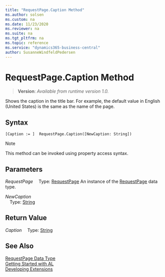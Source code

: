 ```yaml
---
title: "RequestPage.Caption Method"
ms.author: solsen
ms.custom: na
ms.date: 11/23/2020
ms.reviewer: na
ms.suite: na
ms.tgt_pltfrm: na
ms.topic: reference
ms.service: "dynamics365-business-central"
author: SusanneWindfeldPedersen
---
```

[//]: # (START>DO_NOT_EDIT)
[//]: # (IMPORTANT:Do not edit any of the content between here and the END>DO_NOT_EDIT.)
[//]: # (Any modifications should be made in the .xml files in the ModernDev repo.)
# RequestPage.Caption Method
> **Version**: _Available from runtime version 1.0._

Shows the caption in the title bar. For example, the default value in English (United States) is the same as the name of the page.


## Syntax
```
[Caption := ]  RequestPage.Caption([NewCaption: String])
```
> [!NOTE]
> This method can be invoked using property access syntax.
## Parameters
*RequestPage*
&emsp;Type: [RequestPage](requestpage-data-type.md)
An instance of the [RequestPage](requestpage-data-type.md) data type.

*NewCaption*  
&emsp;Type: [String](../string/string-data-type.md)  
  


## Return Value
*Caption*
&emsp;Type: [String](../string/string-data-type.md)



[//]: # (IMPORTANT: END>DO_NOT_EDIT)
## See Also
[RequestPage Data Type](requestpage-data-type.md)  
[Getting Started with AL](../../devenv-get-started.md)  
[Developing Extensions](../../devenv-dev-overview.md)